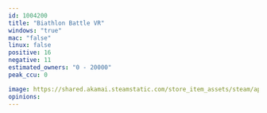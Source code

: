 ```yaml
---
id: 1004200
title: "Biathlon Battle VR"
windows: "true"
mac: "false"
linux: false
positive: 16
negative: 11
estimated_owners: "0 - 20000"
peak_ccu: 0

image: https://shared.akamai.steamstatic.com/store_item_assets/steam/apps/1004200/header.jpg?t=1581649676
opinions:
---
```

